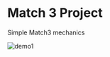 # Match 3 Project

Simple Match3 mechanics

![demo1](https://user-images.githubusercontent.com/44851397/54468551-dbd3b380-479e-11e9-871c-f33d291c0aa4.gif)
